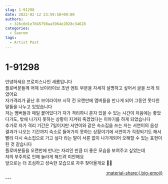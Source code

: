 ```yaml
---
slug: 1-91298
date: 2022-02-12 23:59:58+09:00
authors:
  - 326c0d1e7045798aa3964e2028c34628
categories:
  - Saerom
tags:
  - Artist Post
---
```


# 1-91298

<div class="post-container" markdown="1">
<div class="content-container md-sidebar__scrollwrap" markdown="1">

안녕하세요 프로미스나인 새롬입니다<br>플로버분들께 어제 브이라이브 초반 멘트 부분을 자세히 설명하고 싶어서 글을 쓰게 되었어요<br>자가격리가 끝난 후 브이라이브 시작 전 오랜만에 멤버들을 만나게 되어 그동안 못다한 말들을 나누고 있었습니다<br>저는 멤버들과 매일 붙어있다가 자가 격리하니 혼자 있을 수 있는 시간이 처음에는 좋았다가도, 밖에 나가지 못하는 상황이 지겨워 죽겠었다는 이야기를 하게 되었습니다<br>추가로 자가 격리 기간은 7일이지만 서연이와 같은 숙소집을 쓰는 저는 서연이의 음성 결과가 나오는 기간까지 숙소로 들어가지 못하는 상황이기에 서연이가 걱정되기도 해서 빨리 다시 숙소집으로 가고 싶다 라는 말이 서론 없이 나가게되어 오해할 수 있는 표현이 된 것 같습니다<br>플로버분들을 오랜만에 만나는 자리인 만큼 더 좋은 모습을 보여주고 싶었는데<br>저의 부주의로 인해 놀라게 해드려 미안해요<br>앞으로는 더 조심하고 성숙한 모습으로 자주 찾아올게요 🙏🏻

</div>
</div>

<div style="text-align: right;" markdown="1">
<a href="https://weverse.io/fromis9/artist/1-91298" style="text-align: right;">:material-share:{.big-emoji}</a>
</div>
---

